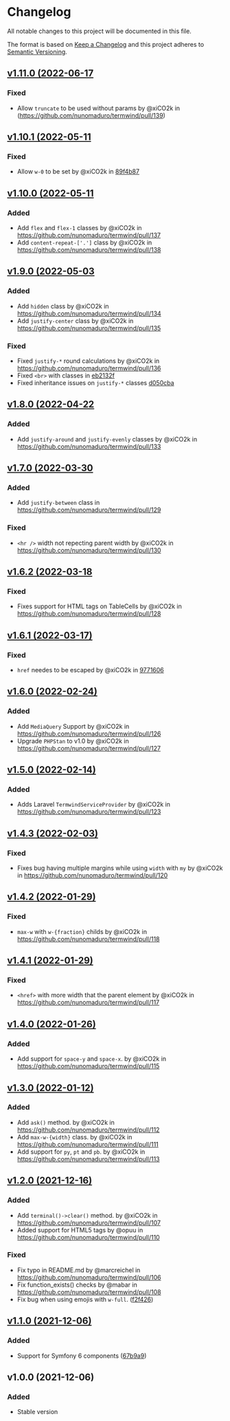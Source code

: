 # Changelog
All notable changes to this project will be documented in this file.

The format is based on [Keep a Changelog](http://keepachangelog.com/)
and this project adheres to [Semantic Versioning](http://semver.org/).

## [v1.11.0 (2022-06-17](https://github.com/nunomaduro/termwind/compare/v1.10.1...v1.11.0)
### Fixed
- Allow `truncate` to be used without params by @xiCO2k in (https://github.com/nunomaduro/termwind/pull/139)

## [v1.10.1 (2022-05-11](https://github.com/nunomaduro/termwind/compare/v1.10.0...v1.10.1)
### Fixed
- Allow `w-0` to be set by @xiCO2k in [89f4b87](https://github.com/nunomaduro/termwind/commit/89f4b87becc2483d2dbd9daa90f01a8b6472e141)

## [v1.10.0 (2022-05-11](https://github.com/nunomaduro/termwind/compare/v1.9.0...v1.10.0)
### Added
- Add `flex` and `flex-1` classes by @xiCO2k in https://github.com/nunomaduro/termwind/pull/137
- Add `content-repeat-['.']` class by @xiCO2k in https://github.com/nunomaduro/termwind/pull/138

## [v1.9.0 (2022-05-03](https://github.com/nunomaduro/termwind/compare/v1.8.0...v1.9.0)
### Added
- Add `hidden` class by @xiCO2k in https://github.com/nunomaduro/termwind/pull/134
- Add `justify-center` class by @xiCO2k in https://github.com/nunomaduro/termwind/pull/135

### Fixed
- Fixed `justify-*` round calculations by @xiCO2k in https://github.com/nunomaduro/termwind/pull/136
- Fixed `<br>` with classes in [eb2132f](https://github.com/nunomaduro/termwind/commit/eb2132f43d3d7b59c9daa07c13bf7c08d26eda5b)
- Fixed inheritance issues on `justify-*` classes [d050cba](https://github.com/nunomaduro/termwind/commit/d050cba3079efecaaf7ac5bc0b3626b66575903f)

## [v1.8.0 (2022-04-22](https://github.com/nunomaduro/termwind/compare/v1.7.0...v1.8.0)
### Added
- Add `justify-around` and `justify-evenly` classes by @xiCO2k in https://github.com/nunomaduro/termwind/pull/133

## [v1.7.0 (2022-03-30](https://github.com/nunomaduro/termwind/compare/v1.6.2...v1.7.0)
### Added
- Add `justify-between` class in https://github.com/nunomaduro/termwind/pull/129

### Fixed
- `<hr />` width not repecting parent width by @xiCO2k in https://github.com/nunomaduro/termwind/pull/130

## [v1.6.2 (2022-03-18](https://github.com/nunomaduro/termwind/compare/v1.6.1...v1.6.2)
### Fixed
- Fixes support for HTML tags on TableCells by @xiCO2k in https://github.com/nunomaduro/termwind/pull/128

## [v1.6.1 (2022-03-17)](https://github.com/nunomaduro/termwind/compare/v1.6.0...v1.6.1)
### Fixed
- `href` needes to be escaped by @xiCO2k in [9771606](https://github.com/nunomaduro/termwind/commit/ffa0e9f2d9f74df7839055a122aad2e9d9771606)

## [v1.6.0 (2022-02-24)](https://github.com/nunomaduro/termwind/compare/v1.5.0...v1.6.0)
### Added
- Add `MediaQuery` Support by @xiCO2k in https://github.com/nunomaduro/termwind/pull/126
- Upgrade `PHPStan` to v1.0 by @xiCO2k in https://github.com/nunomaduro/termwind/pull/127

## [v1.5.0 (2022-02-14)](https://github.com/nunomaduro/termwind/compare/v1.4.3...v1.5.0)
### Added
- Adds Laravel `TermwindServiceProvider` by @xiCO2k in https://github.com/nunomaduro/termwind/pull/123

## [v1.4.3 (2022-02-03)](https://github.com/nunomaduro/termwind/compare/v1.4.2...v1.4.3)
### Fixed
- Fixes bug having multiple margins while using `width` with `my` by @xiCO2k in https://github.com/nunomaduro/termwind/pull/120

## [v1.4.2 (2022-01-29)](https://github.com/nunomaduro/termwind/compare/v1.4.1...v1.4.2)
### Fixed
- `max-w` with `w-{fraction}` childs by @xiCO2k in https://github.com/nunomaduro/termwind/pull/118

## [v1.4.1 (2022-01-29)](https://github.com/nunomaduro/termwind/compare/v1.4.0...v1.4.1)
### Fixed
- `<href>` with more width that the parent element by @xiCO2k in https://github.com/nunomaduro/termwind/pull/117

## [v1.4.0 (2022-01-26)](https://github.com/nunomaduro/termwind/compare/v1.3.0...v1.4.0)
### Added
- Add support for `space-y` and `space-x`. by @xiCO2k in https://github.com/nunomaduro/termwind/pull/115

## [v1.3.0 (2022-01-12)](https://github.com/nunomaduro/termwind/compare/v1.2.0...v1.3.0)
### Added
- Add `ask()` method. by @xiCO2k in https://github.com/nunomaduro/termwind/pull/112
- Add `max-w-{width}` class. by @xiCO2k in https://github.com/nunomaduro/termwind/pull/111
- Add support for `py`, `pt` and `pb`. by @xiCO2k in https://github.com/nunomaduro/termwind/pull/113

## [v1.2.0 (2021-12-16)](https://github.com/nunomaduro/termwind/compare/v1.1.0...v1.2.0)
### Added
- Add `terminal()->clear()` method. by @xiCO2k in https://github.com/nunomaduro/termwind/pull/107
- Added support for HTML5 tags by @opuu in https://github.com/nunomaduro/termwind/pull/110

### Fixed
- Fix typo in README.md by @marcreichel in https://github.com/nunomaduro/termwind/pull/106
- Fix function_exists() checks by @mabar in https://github.com/nunomaduro/termwind/pull/108
- Fix bug when using emojis with `w-full`. ([f2f426](https://github.com/nunomaduro/termwind/commit/f2f4261f9e2af1181a2816748fac7a6015316f8a))

## [v1.1.0 (2021-12-06)](https://github.com/nunomaduro/termwind/compare/v1.0.0...v1.1.0)
### Added
- Support for Symfony 6 components ([67b9a9](https://github.com/nunomaduro/termwind/commit/67b9a9bab640dde70220d5b415378fe8be311a79))

## v1.0.0 (2021-12-06)

### Added
- Stable version
